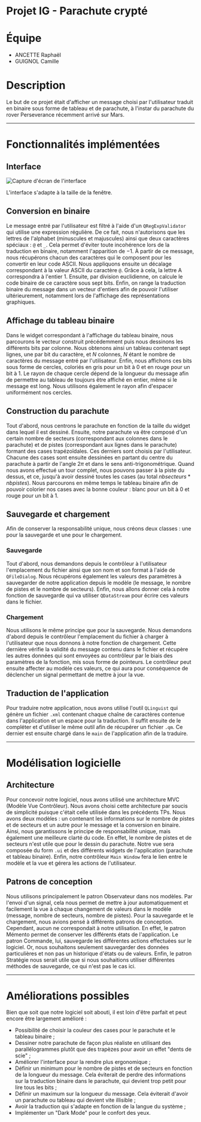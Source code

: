 Projet IG - Parachute crypté
============================
# Équipe
* ANCETTE Raphaël
* GUIGNOL Camille

# Description
Le but de ce projet était d'afficher un message choisi par l'utilisateur traduit en binaire sous forme de tableau et de parachute, à l'instar du parachute du rover Perseverance récemment arrivé sur Mars.

----------------------------

# Fonctionnalités implémentées
## Interface
![Capture d'écran de l'interface]("etc/gui.jpg")

L'interface s'adapte à la taille de la fenêtre.

## Conversion en binaire
Le message entré par l'utilisateur est filtré à l'aide d'un `QRegExpValidator` qui utilise une expression régulière. De ce fait, nous n'autorisons que les lettres de l'alphabet (minuscules et majuscules) ainsi que deux caractères spéciaux : `@` et `_`. Cela permet d'éviter toute incohérence lors de la traduction en binaire, notamment l'apparition de $-1$.
À partir de ce message, nous récupérons chacun des caractères qui le composent pour les convertir en leur code ASCII. Nous appliquons ensuite un décalage correspondant à la valeur ASCII du caractère `@`. Grâce à cela, la lettre A correspondra à l'entier $1$.
Ensuite, par division euclidienne, on calcule le code binaire de ce caractère sous sept bits.
Enfin, on range la traduction binaire du message dans un vecteur d'entiers afin de pouvoir l'utiliser ultérieurement, notamment lors de l'affichage des représentations graphiques.

## Affichage du tableau binaire
Dans le widget correspondant à l'affichage du tableau binaire, nous parcourons le vecteur construit précédemment puis nous dessinons les différents bits par colonne. Nous obtenons ainsi un tableau contenant sept lignes, une par bit du caractère, et $N$ colonnes, $N$ étant le nombre de caractères du message entré par l'utilisateur.
Enfin, nous affichons ces bits sous forme de cercles, coloriés en gris pour un bit à $0$ et en rouge pour un bit à $1$. Le rayon de chaque cercle dépend de la longueur du message afin de permettre au tableau de toujours être affiché en entier, même si le message est long. Nous utilisons également le rayon afin d'espacer uniformément nos cercles.

## Construction du parachute
Tout d'abord, nous centrons le parachute en fonction de la taille du widget dans lequel il est dessiné.
Ensuite, notre parachute va être composé d'un certain nombre de secteurs (correspondant aux colonnes dans le parachute) et de pistes (correspondant aux lignes dans le parachute) formant des cases trapézoïdales. Ces derniers sont choisis par l'utilisateur.
Chacune des cases sont ensuite dessinées en partant du centre du parachute à partir de l'angle $2\pi$ et dans le sens anti-trigonométrique. Quand nous avons effectué un tour complet, nous pouvons passer à la piste du dessus, et ce, jusqu'à avoir dessiné toutes les cases (au total $nb secteurs* nbpistes$).
Nous parcourons en même temps le tableau binaire afin de pouvoir colorier nos cases avec la bonne couleur : blanc pour un bit à $0$ et rouge pour un bit à $1$.

## Sauvegarde et chargement
Afin de conserver la responsabilité unique, nous créons deux classes : une pour la sauvegarde et une pour le chargement.
### Sauvegarde
Tout d'abord, nous demandons depuis le contrôleur à l'utilisateur l'emplacement du fichier ainsi que son nom et son format à l'aide de `QFileDialog`. Nous récupérons également les valeurs des paramètres à sauvegarder de notre application depuis le modèle (le message, le nombre de pistes et le nombre de secteurs).
Enfin, nous allons donner cela à notre fonction de sauvegarde qui va utiliser `QDataStream` pour écrire ces valeurs dans le fichier.
### Chargement
Nous utilisons le même principe que pour la sauvegarde. Nous demandons d'abord depuis le contrôleur l'emplacement du fichier à charger à l'utilisateur que nous donnons à notre fonction de chargement. Cette dernière vérifie la validité du message contenu dans le fichier et récupère les autres données qui sont envoyées au contrôleur par le biais des paramètres de la fonction, mis sous forme de pointeurs. Le contrôleur peut ensuite affecter au modèle ces valeurs, ce qui aura pour conséquence de déclencher un signal permettant de mettre à jour la vue.

## Traduction de l'application
Pour traduire notre application, nous avons utilisé l'outil `QLinguist` qui génère un fichier `.xml` contenant chaque chaîne de caractères contenue dans l'application et un espace pour la traduction. Il suffit ensuite de le compléter et d'utiliser le même outil afin de récupérer un fichier `.qm`. Ce dernier est ensuite chargé dans le `main` de l'application afin de la traduire.

----------------------------

# Modélisation logicielle
## Architecture
Pour concevoir notre logiciel, nous avons utilisé une architecture MVC (Modèle Vue Contrôleur). Nous avons choisi cette architecture par soucis de simplicité puisque c'était celle utilisée dans les précédents TPs.
Nous avons deux modèles : un contenant les informations sur le nombre de pistes et de secteurs et un autre pour le message et la conversion en binaire. Ainsi, nous garantissons le principe de responsabilité unique, mais également une meilleure clarté du code. En effet, le nombre de pistes et de secteurs n'est utile que pour le dessin du parachute.
Notre vue sera composée du form `.ui` et des différents widgets de l'application (parachute et tableau binaire).
Enfin, notre contrôleur `Main Window` fera le lien entre le modèle et la vue et gérera les actions de l'utilisateur.
## Patrons de conception
Nous utilisons principalement le patron Observateur dans nos modèles. Par l'envoi d'un signal, cela nous permet de mettre à jour automatiquement et facilement la vue à chaque changement de valeurs dans le modèle (message, nombre de secteurs, nombre de pistes).
Pour la sauvegarde et le chargement, nous avions pensé à différents patrons de conception. Cependant, aucun ne correspondait à notre utilisation. En effet, le patron Mémento permet de conserver les différents états de l'application. Le patron Commande, lui, sauvegarde les différentes actions effectuées sur le logiciel. Or, nous souhaitons seulement sauvegarder des données particulières et non pas un historique d'états ou de valeurs. Enfin, le patron Stratégie nous serait utile que si nous souhaitions utiliser différentes méthodes de sauvegarde, ce qui n'est pas le cas ici.

----------------------------

# Améliorations possibles
Bien que soit que notre logiciel soit abouti, il est loin d'être parfait et peut encore être largement amélioré :
* Possibilité de choisir la couleur des cases pour le parachute et le tableau binaire ;
* Dessiner notre parachute de façon plus réaliste en utilisant des parallélogrammes plutôt que des trapèzes pour avoir un effet "dents de scie" ;
* Améliorer l'interface pour la rendre plus ergonomique ;
* Définir un minimum pour le nombre de pistes et de secteurs en fonction de la longueur du message. Cela éviterait de perdre des informations sur la traduction binaire dans le parachute, qui devient trop petit pour lire tous les bits ;
* Définir un maximum sur la longueur du message. Cela éviterait d'avoir un parachute ou tableau qui devient vite illisible ;
* Avoir la traduction qui s'adapte en fonction de la langue du système ;
* Implémenter un "Dark Mode" pour le confort des yeux.
